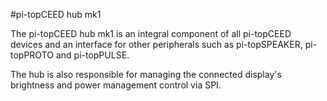 <!--
---
name: pi-topCEED hub mk1
class: board
type: power, display, other
formfactor: Custom
manufacturer: pi-top
description: The pi-top's central board
url: https://pi-top.com/products/ceed
buy: https://pi-top.com/products/ceed
image: 'pi-topceed-hub-mk1.png'
pincount: 40
eeprom: no
pin:
  '3':
    name: SDA
    mode: i2c
  '5':
    name: SCL
    mode: i2c
  '26':
    name: CE1
    mode: spi
install:
  'devices':
    - 'spi'
  'apt':
    - 'pt-hub-controller'
    - 'pt-battery'
-->
#pi-topCEED hub mk1

The pi-topCEED hub mk1 is an integral component of all pi-topCEED devices and an interface for other peripherals such as pi-topSPEAKER, pi-topPROTO and pi-topPULSE.

The hub is also responsible for managing the connected display's brightness and power management control via SPI.